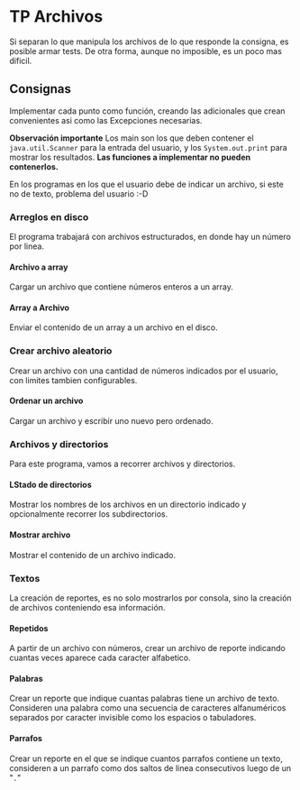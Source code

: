 # TP Archivos

Si separan lo que manipula los archivos de lo que responde la
consigna, es posible armar tests. De otra forma, aunque no
imposible, es un poco mas dificil.

## Consignas
Implementar cada punto como función, creando las adicionales que 
crean convenientes asi como las Excepciones necesarias.

**Observación importante** Los main son los que deben contener el
`java.util.Scanner` para la entrada del usuario, y los 
`System.out.print` para mostrar los resultados. 
**Las funciones a implementar no pueden contenerlos.**

En los programas en los que el usuario debe de indicar un
archivo, si este no de texto, problema del usuario :-D

### Arreglos en disco
El programa trabajará con archivos estructurados, en donde hay 
un número por linea.

#### Archivo a array
Cargar un archivo que contiene números enteros a un array.

#### Array a Archivo
Enviar el contenido de un array a un archivo en el disco.

### Crear archivo aleatorio
Crear un archivo con una cantidad de números indicados por el
usuario, con limites tambien configurables.

#### Ordenar un archivo
Cargar un archivo y escribir uno nuevo pero ordenado.

### Archivos y directorios
Para este programa, vamos a recorrer archivos y directorios.

#### LStado de directorios
Mostrar los nombres de los archivos en un directorio indicado 
y opcionalmente recorrer los subdirectorios.

#### Mostrar archivo
Mostrar el contenido de un archivo indicado.

### Textos
La creación de reportes, es no solo mostrarlos por consola, sino
la creación de archivos conteniendo esa información.

#### Repetidos
A partir de un archivo con números, crear un archivo de reporte
indicando cuantas veces aparece cada caracter alfabetico.

#### Palabras
Crear un reporte que indique cuantas palabras tiene un archivo
de texto. Consideren una palabra como una secuencia de caracteres
alfanuméricos separados por caracter invisible como los espacios o
tabuladores.

#### Parrafos
Crear un reporte en el que se indique cuantos parrafos contiene un
texto, consideren a un parrafo como dos saltos de linea consecutivos 
luego de un "`.`"

